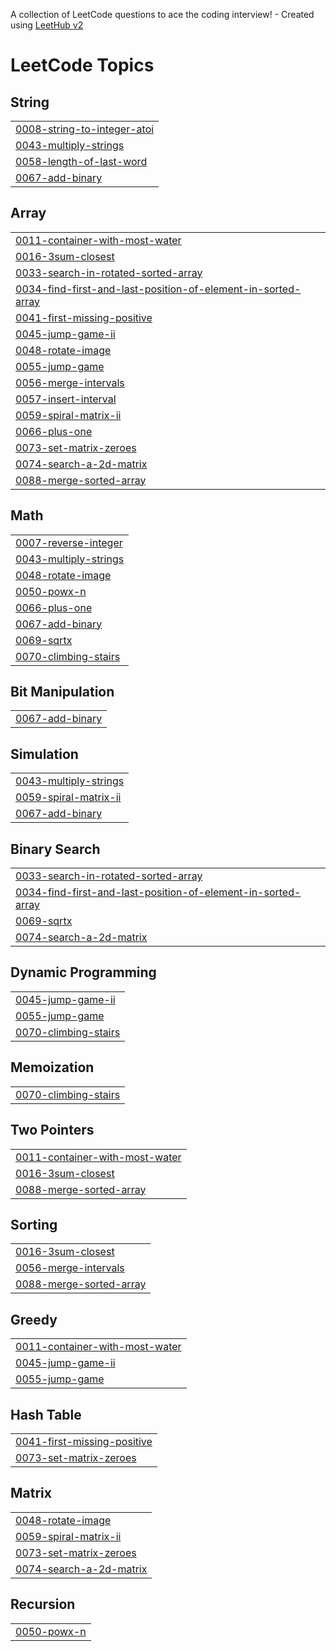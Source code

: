 A collection of LeetCode questions to ace the coding interview! - Created using [LeetHub v2](https://github.com/arunbhardwaj/LeetHub-2.0)
<!---LeetCode Topics Start-->
# LeetCode Topics
## String
|  |
| ------- |
| [0008-string-to-integer-atoi](https://github.com/Diezel3/LeetCode/tree/master/0008-string-to-integer-atoi) |
| [0043-multiply-strings](https://github.com/Diezel3/LeetCode/tree/master/0043-multiply-strings) |
| [0058-length-of-last-word](https://github.com/Diezel3/LeetCode/tree/master/0058-length-of-last-word) |
| [0067-add-binary](https://github.com/Diezel3/LeetCode/tree/master/0067-add-binary) |
## Array
|  |
| ------- |
| [0011-container-with-most-water](https://github.com/Diezel3/LeetCode/tree/master/0011-container-with-most-water) |
| [0016-3sum-closest](https://github.com/Diezel3/LeetCode/tree/master/0016-3sum-closest) |
| [0033-search-in-rotated-sorted-array](https://github.com/Diezel3/LeetCode/tree/master/0033-search-in-rotated-sorted-array) |
| [0034-find-first-and-last-position-of-element-in-sorted-array](https://github.com/Diezel3/LeetCode/tree/master/0034-find-first-and-last-position-of-element-in-sorted-array) |
| [0041-first-missing-positive](https://github.com/Diezel3/LeetCode/tree/master/0041-first-missing-positive) |
| [0045-jump-game-ii](https://github.com/Diezel3/LeetCode/tree/master/0045-jump-game-ii) |
| [0048-rotate-image](https://github.com/Diezel3/LeetCode/tree/master/0048-rotate-image) |
| [0055-jump-game](https://github.com/Diezel3/LeetCode/tree/master/0055-jump-game) |
| [0056-merge-intervals](https://github.com/Diezel3/LeetCode/tree/master/0056-merge-intervals) |
| [0057-insert-interval](https://github.com/Diezel3/LeetCode/tree/master/0057-insert-interval) |
| [0059-spiral-matrix-ii](https://github.com/Diezel3/LeetCode/tree/master/0059-spiral-matrix-ii) |
| [0066-plus-one](https://github.com/Diezel3/LeetCode/tree/master/0066-plus-one) |
| [0073-set-matrix-zeroes](https://github.com/Diezel3/LeetCode/tree/master/0073-set-matrix-zeroes) |
| [0074-search-a-2d-matrix](https://github.com/Diezel3/LeetCode/tree/master/0074-search-a-2d-matrix) |
| [0088-merge-sorted-array](https://github.com/Diezel3/LeetCode/tree/master/0088-merge-sorted-array) |
## Math
|  |
| ------- |
| [0007-reverse-integer](https://github.com/Diezel3/LeetCode/tree/master/0007-reverse-integer) |
| [0043-multiply-strings](https://github.com/Diezel3/LeetCode/tree/master/0043-multiply-strings) |
| [0048-rotate-image](https://github.com/Diezel3/LeetCode/tree/master/0048-rotate-image) |
| [0050-powx-n](https://github.com/Diezel3/LeetCode/tree/master/0050-powx-n) |
| [0066-plus-one](https://github.com/Diezel3/LeetCode/tree/master/0066-plus-one) |
| [0067-add-binary](https://github.com/Diezel3/LeetCode/tree/master/0067-add-binary) |
| [0069-sqrtx](https://github.com/Diezel3/LeetCode/tree/master/0069-sqrtx) |
| [0070-climbing-stairs](https://github.com/Diezel3/LeetCode/tree/master/0070-climbing-stairs) |
## Bit Manipulation
|  |
| ------- |
| [0067-add-binary](https://github.com/Diezel3/LeetCode/tree/master/0067-add-binary) |
## Simulation
|  |
| ------- |
| [0043-multiply-strings](https://github.com/Diezel3/LeetCode/tree/master/0043-multiply-strings) |
| [0059-spiral-matrix-ii](https://github.com/Diezel3/LeetCode/tree/master/0059-spiral-matrix-ii) |
| [0067-add-binary](https://github.com/Diezel3/LeetCode/tree/master/0067-add-binary) |
## Binary Search
|  |
| ------- |
| [0033-search-in-rotated-sorted-array](https://github.com/Diezel3/LeetCode/tree/master/0033-search-in-rotated-sorted-array) |
| [0034-find-first-and-last-position-of-element-in-sorted-array](https://github.com/Diezel3/LeetCode/tree/master/0034-find-first-and-last-position-of-element-in-sorted-array) |
| [0069-sqrtx](https://github.com/Diezel3/LeetCode/tree/master/0069-sqrtx) |
| [0074-search-a-2d-matrix](https://github.com/Diezel3/LeetCode/tree/master/0074-search-a-2d-matrix) |
## Dynamic Programming
|  |
| ------- |
| [0045-jump-game-ii](https://github.com/Diezel3/LeetCode/tree/master/0045-jump-game-ii) |
| [0055-jump-game](https://github.com/Diezel3/LeetCode/tree/master/0055-jump-game) |
| [0070-climbing-stairs](https://github.com/Diezel3/LeetCode/tree/master/0070-climbing-stairs) |
## Memoization
|  |
| ------- |
| [0070-climbing-stairs](https://github.com/Diezel3/LeetCode/tree/master/0070-climbing-stairs) |
## Two Pointers
|  |
| ------- |
| [0011-container-with-most-water](https://github.com/Diezel3/LeetCode/tree/master/0011-container-with-most-water) |
| [0016-3sum-closest](https://github.com/Diezel3/LeetCode/tree/master/0016-3sum-closest) |
| [0088-merge-sorted-array](https://github.com/Diezel3/LeetCode/tree/master/0088-merge-sorted-array) |
## Sorting
|  |
| ------- |
| [0016-3sum-closest](https://github.com/Diezel3/LeetCode/tree/master/0016-3sum-closest) |
| [0056-merge-intervals](https://github.com/Diezel3/LeetCode/tree/master/0056-merge-intervals) |
| [0088-merge-sorted-array](https://github.com/Diezel3/LeetCode/tree/master/0088-merge-sorted-array) |
## Greedy
|  |
| ------- |
| [0011-container-with-most-water](https://github.com/Diezel3/LeetCode/tree/master/0011-container-with-most-water) |
| [0045-jump-game-ii](https://github.com/Diezel3/LeetCode/tree/master/0045-jump-game-ii) |
| [0055-jump-game](https://github.com/Diezel3/LeetCode/tree/master/0055-jump-game) |
## Hash Table
|  |
| ------- |
| [0041-first-missing-positive](https://github.com/Diezel3/LeetCode/tree/master/0041-first-missing-positive) |
| [0073-set-matrix-zeroes](https://github.com/Diezel3/LeetCode/tree/master/0073-set-matrix-zeroes) |
## Matrix
|  |
| ------- |
| [0048-rotate-image](https://github.com/Diezel3/LeetCode/tree/master/0048-rotate-image) |
| [0059-spiral-matrix-ii](https://github.com/Diezel3/LeetCode/tree/master/0059-spiral-matrix-ii) |
| [0073-set-matrix-zeroes](https://github.com/Diezel3/LeetCode/tree/master/0073-set-matrix-zeroes) |
| [0074-search-a-2d-matrix](https://github.com/Diezel3/LeetCode/tree/master/0074-search-a-2d-matrix) |
## Recursion
|  |
| ------- |
| [0050-powx-n](https://github.com/Diezel3/LeetCode/tree/master/0050-powx-n) |
<!---LeetCode Topics End-->